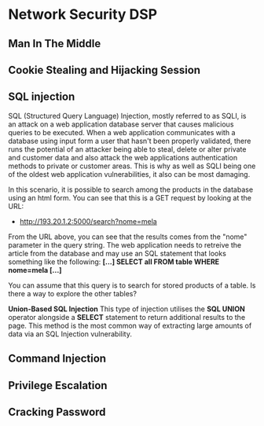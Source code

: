 # Network Security DSP

## Man In The Middle

## Cookie Stealing and Hijacking Session

## SQL injection

SQL (Structured Query Language) Injection, mostly referred to as SQLI, is an attack on a web application database server that causes malicious queries to be executed. When a web application communicates with a database using input form a user that hasn't been properly validated, there runs the potential of an attacker being able to steal, delete or alter private and customer data and also attack the web applications authentication methods to private or customer areas.
This is why as well as SQLI being one of the oldest web application vulnerabilities, it also can be most damaging.

In this scenario, it is possible to search among the products in the database using an html form. You can see that this is a GET request by looking at the URL:

* http://193.20.1.2:5000/search?nome=mela

From the URL above, you can see that the results comes from the "nome" parameter in the query string. The web application needs to retreive the article from the database and may use an SQL statement that looks something like the following:
**[...] SELECT all FROM table WHERE nome=mela [...]**

You can assume that this query is to search for stored products of a table. Is there a way to explore the other tables?

**Union-Based SQL Injection**
This type of injection utilises the **SQL UNION** operator alongside a **SELECT** statement to return additional results to the page. This method is the most common way of extracting large amounts of data via an SQL Injection vulnerability.



## Command Injection

## Privilege Escalation

## Cracking Password
